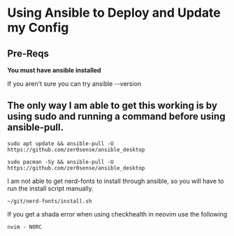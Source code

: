 # Using Ansible to Deploy and Update my Config

## Pre-Reqs
**You must have ansible installed**

If you aren't sure you can try ansible --version

The only way I am able to get this working is by using sudo and running a command before using ansible-pull.
---
```
sudo apt update && ansible-pull -U https://github.com/zer0sense/ansible_desktop
```


```
sudo pacman -Sy && ansible-pull -U https://github.com/zer0sense/ansible_desktop
```

I am not able to get nerd-fonts to install through ansible, so you will have to run the install script manually.
	
```
~/git/nerd-fonts/install.sh
```

If you get a shada error when using checkhealth in neovim use the following
```
nvim - NORC
```